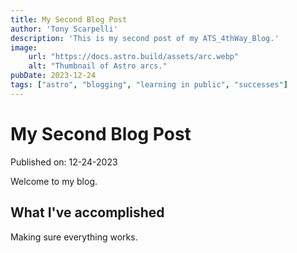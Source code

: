 ```yaml
---
title: My Second Blog Post
author: 'Tony Scarpelli'
description: 'This is my second post of my ATS_4thWay_Blog.'
image:
    url: "https://docs.astro.build/assets/arc.webp"
    alt: "Thumbnail of Astro arcs."
pubDate: 2023-12-24
tags: ["astro", "blogging", "learning in public", "successes"]
---
```

# My Second Blog Post

Published on: 12-24-2023

Welcome to my blog.

## What I've accomplished

Making sure everything works.